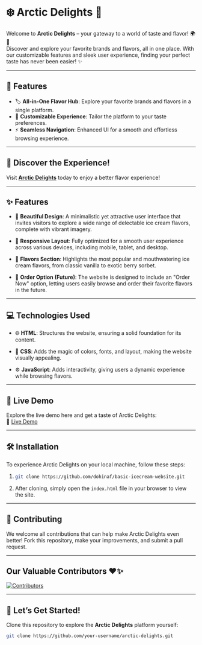 # ❄️ **Arctic Delights** 🍨  

Welcome to **Arctic Delights** – your gateway to a world of taste and flavor! 🌍🍦  
Discover and explore your favorite brands and flavors, all in one place. With our customizable features and sleek user experience, finding your perfect taste has never been easier! ✨

---

## 🚀 Features
- 🏷 **All-in-One Flavor Hub**: Explore your favorite brands and flavors in a single platform.
- 🎨 **Customizable Experience**: Tailor the platform to your taste preferences.
- ⚡ **Seamless Navigation**: Enhanced UI for a smooth and effortless browsing experience.

---

## 🌈 Discover the Experience!
Visit **[Arctic Delights](https://arctic-delights.com)** today to enjoy a better flavor experience!

---

## ✨ **Features**
- 🍧 **Beautiful Design**: A minimalistic yet attractive user interface that invites visitors to explore a wide range of delectable ice cream flavors, complete with vibrant imagery.
  
- 📱 **Responsive Layout**: Fully optimized for a smooth user experience across various devices, including mobile, tablet, and desktop.
  
- 🍨 **Flavors Section**: Highlights the most popular and mouthwatering ice cream flavors, from classic vanilla to exotic berry sorbet.
  
- 🛒 **Order Option (Future)**: The website is designed to include an "Order Now" option, letting users easily browse and order their favorite flavors in the future.

---

## 💻 **Technologies Used**
- 🌐 **HTML**: Structures the website, ensuring a solid foundation for its content.
  
- 🎨 **CSS**: Adds the magic of colors, fonts, and layout, making the website visually appealing.
  
- ⚙️ **JavaScript**: Adds interactivity, giving users a dynamic experience while browsing flavors.

---

## 🚀 **Live Demo**
Explore the live demo here and get a taste of Arctic Delights:  
🔗 [Live Demo](https://arcticdelights.netlify.app/)

---

## 🛠️ **Installation**

To experience Arctic Delights on your local machine, follow these steps:

1. ```bash
   git clone https://github.com/dohinaf/basic-icecream-website.git
   ```

2. After cloning, simply open the `index.html` file in your browser to view the site.

---

## 🤝 **Contributing**

We welcome all contributions that can help make Arctic Delights even better! Fork this repository, make your improvements, and submit a pull request.

---

## Our Valuable Contributors ❤️✨

[![Contributors](https://contrib.rocks/image?repo=dohinaf/basic-icecream-website)](https://github.com/dohinaf/basic-icecream-website/graphs/contributors)

---

## 🎉 Let’s Get Started!
Clone this repository to explore the **Arctic Delights** platform yourself:

```bash
git clone https://github.com/your-username/arctic-delights.git
